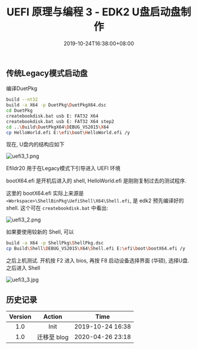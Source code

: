 ﻿---
title: "UEFI 原理与编程 3 - EDK2 U盘启动盘制作"
date: 2019-10-24T16:38:00+08:00
draft: false
comments: true
description: ""
slug: uefi_tutorial_3-edk2_boot_disk
tags: [EDK2, UEFI]
series: [UEFI 原理与编程]
categories: [技术, 嵌入式开发]
---

## 传统Legacy模式启动盘

编译DuetPkg

```sh
build --nt32
build -a X64 -p DuetPkg\DuetPkgX64.dsc
cd DuetPkg
createbookdisk.bat usb E: FAT32 X64
createbookdisk.bat usb E: FAT32 X64 step2
cd ..\Build\DuetPkgX64\DEBUG_VS2015\X64
cp HelloWorld.efi E:\efi\boot\HelloWorld.efi /y
```

现在, U盘内的结构应如下

![uefi3_1.png](../img/2019/10/24/uefi3_1.png)

Efildr20 用于在Legacy模式下引导进入 UEFI 环境

bootX64.efi 是开机后进入的 shell, HelloWorld.efi 是刚刚复制过去的测试程序.

这里的 bootX64.efi 实际上来源是 `<Workspace>\ShellBinPkg\UefiShell\X64\Shell.efi`, 是 edk2 预先编译好的 shell. 这个可在 `createbookdisk.bat` 中看出: 

![uefi3_2.png](../img/2019/10/24/uefi3_2.png)


如果要使用较新的 Shell, 可以

```sh
build -a X64 -p ShellPkg\ShellPkg.dsc
cp Build\Shell\DEBUG_VS2015\X64\Shell.efi E:\efi\boot\bootX64.efi /y
```

之后上机测试. 开机按 F2 进入 bios, 再按 F8 启动设备选择界面 (华硕), 选择U盘. 之后进入 Shell

![uefi3_3.jpg](../img/2019/10/24/uefi3_3.jpg)

## 历史记录

|Version| Action|Time|
|:-------:|:--------:|:-----------:|
|1.0|Init|2019-10-24 16:38|
|1.0|迁移至 blog|2020-04-26 23:18|